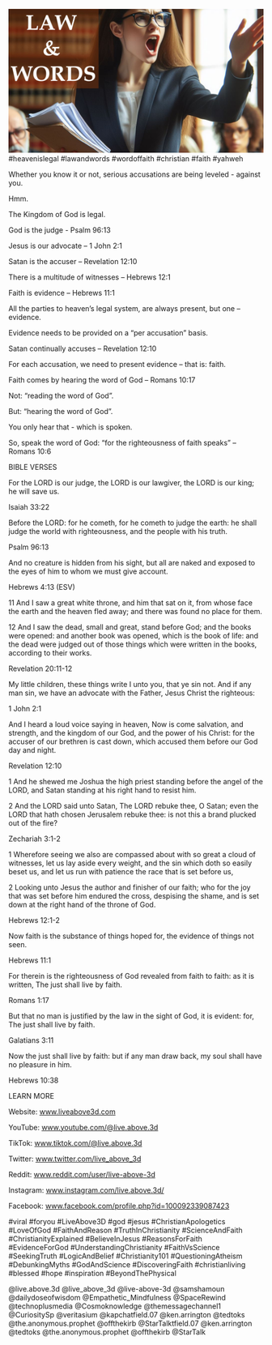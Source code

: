 ![Video cover image](cover.jpg)
#heavenislegal #lawandwords #wordoffaith #christian #faith #yahweh

Whether you know it or not, serious accusations are being leveled - against you.

Hmm.

The Kingdom of God is legal.

God is the judge - Psalm 96:13

Jesus is our advocate – 1 John 2:1

Satan is the accuser – Revelation 12:10

There is a multitude of witnesses – Hebrews 12:1

Faith is evidence – Hebrews 11:1 

All the parties to heaven’s legal system, are always present, but one – evidence.

Evidence needs to be provided on a “per accusation” basis.

Satan continually accuses – Revelation 12:10

For each accusation, we need to present evidence – that is: faith.

Faith comes by hearing the word of God – Romans 10:17

Not: “reading the word of God”. 

But: “hearing the word of God”.

You only hear that - which is spoken.

So, speak the word of God: “for the righteousness of faith speaks” – Romans 10:6


BIBLE VERSES

For the LORD is our judge, the LORD is our lawgiver, the LORD is our king; he will save us.

Isaiah 33:22

Before the LORD: for he cometh, for he cometh to judge the earth: he shall judge the world with righteousness, and the people with his truth.

Psalm 96:13

And no creature is hidden from his sight, but all are naked and exposed to the eyes of him to whom we must give account.

Hebrews 4:13 (ESV)

11 And I saw a great white throne, and him that sat on it, from whose face the earth and the heaven fled away; and there was found no place for them.

12 And I saw the dead, small and great, stand before God; and the books were opened: and another book was opened, which is the book of life: and the dead were judged out of those things which were written in the books, according to their works.

Revelation 20:11-12

My little children, these things write I unto you, that ye sin not. And if any man sin, we have an advocate with the Father, Jesus Christ the righteous:

1 John 2:1

And I heard a loud voice saying in heaven, Now is come salvation, and strength, and the kingdom of our God, and the power of his Christ: for the accuser of our brethren is cast down, which accused them before our God day and night.

Revelation 12:10

1 And he shewed me Joshua the high priest standing before the angel of the LORD, and Satan standing at his right hand to resist him.

2 And the LORD said unto Satan, The LORD rebuke thee, O Satan; even the LORD that hath chosen Jerusalem rebuke thee: is not this a brand plucked out of the fire?

Zechariah 3:1-2

1 Wherefore seeing we also are compassed about with so great a cloud of witnesses, let us lay aside every weight, and the sin which doth so easily beset us, and let us run with patience the race that is set before us,

2 Looking unto Jesus the author and finisher of our faith; who for the joy that was set before him endured the cross, despising the shame, and is set down at the right hand of the throne of God.

Hebrews 12:1-2

Now faith is the substance of things hoped for, the evidence of things not seen.

Hebrews 11:1 

For therein is the righteousness of God revealed from faith to faith: as it is written, The just shall live by faith.

Romans 1:17

But that no man is justified by the law in the sight of God, it is evident: for, The just shall live by faith.

Galatians 3:11 

Now the just shall live by faith: but if any man draw back, my soul shall have no pleasure in him.

Hebrews 10:38


LEARN MORE

Website: www.liveabove3d.com

YouTube: www.youtube.com/@live.above.3d

TikTok: www.tiktok.com/@live.above.3d

Twitter: www.twitter.com/live_above_3d

Reddit: www.reddit.com/user/live-above-3d

Instagram: www.instagram.com/live.above.3d/

Facebook: www.facebook.com/profile.php?id=100092339087423

#viral #foryou #LiveAbove3D #god #jesus #ChristianApologetics #LoveOfGod #FaithAndReason #TruthInChristianity #ScienceAndFaith #ChristianityExplained #BelieveInJesus #ReasonsForFaith #EvidenceForGod #UnderstandingChristianity #FaithVsScience #SeekingTruth #LogicAndBelief #Christianity101 #QuestioningAtheism #DebunkingMyths #GodAndScience #DiscoveringFaith #christianliving #blessed #hope #inspiration #BeyondThePhysical

@live.above.3d @live_above_3d @live-above-3d @samshamoun @dailydoseofwisdom @Empathetic_Mindfulness @SpaceRewind @technoplusmedia @Cosmoknowledge @themessagechannel1 @CuriositySp @veritasium @kapchatfield.07 @ken.arrington @tedtoks @the.anonymous.prophet @offthekirb @StarTalktfield.07 @ken.arrington @tedtoks @the.anonymous.prophet @offthekirb @StarTalk